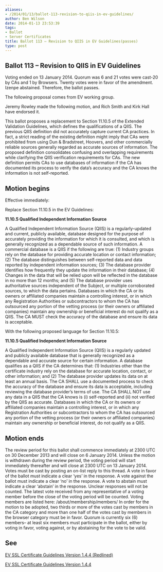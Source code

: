 ```yaml
---
aliases:
- /2014/01/13/ballot-113-revision-to-qiis-in-ev-guidelines/
author: Ben Wilson
date: 2014-01-13 23:53:39
tags:
- Ballot
- Server Certificates
title: Ballot 113 – Revision to QIIS in EV Guidelines(passes)
type: post
---
```


## Ballot 113 – Revision to QIIS in EV Guidelines

Voting ended on 13 January 2014. Quorum was 6 and 21 votes were cast-20 by CAs and 1 by Browsers. Twenty votes were in favor of the amendment. Izenpe abstained. Therefore, the ballot passes.

The following proposal comes from EV working group.

Jeremy Rowley made the following motion, and Rich Smith and Kirk Hall have endorsed it.

This ballot proposes a replacement to Section 11.10.5 of the Extended Validation Guidelines, which defines the qualifications of a QIIS. The previous QIIS definition did not accurately capture current CA practices. In fact, a strict reading of the existing definition might imply that CAs were prohibited from using Dun & Bradstreet, Hoovers, and other commercially reliable sources generally regarded as accurate sources of information. The proposed definition consolidates confusing and overlapping requirements while clarifying the QIIS verification requirements for CAs. The new definition permits CAs to use databases of information if the CA has documented its process to verify the data’s accuracy and the CA knows the information is not self-reported.

## Motion begins

Effective immediately:

Replace Section 11.10.5 in the EV Guidelines:

**11.10.5 Qualified Independent Information Source**

A Qualified Independent Information Source (QIIS) is a regularly-updated and current, publicly available, database designed for the purpose of accurately providing the information for which it is consulted, and which is generally recognized as a dependable source of such information. A commercial database is a QIIS if the following are true: (1) Industry groups rely on the database for providing accurate location or contact information; (2) The database distinguishes between self-reported data and data reported by independent information sources; (3) The database provider identifies how frequently they update the information in their database; (4) Changes in the data that will be relied upon will be reflected in the database in no more than 12 months; and (5) The database provider uses authoritative sources independent of the Subject, or multiple corroborated sources, to which the data pertains. Databases in which the CA or its owners or affiliated companies maintain a controlling interest, or in which any Registration Authorities or subcontractors to whom the CA has outsourced any portion of the vetting process (or their owners or affiliated companies) maintain any ownership or beneficial interest do not qualify as a QIIS. The CA MUST check the accuracy of the database and ensure its data is acceptable.

With the following proposed language for Section 11.10.5:

**11.10.5 Qualified Independent Information Source**

A Qualified Independent Information Source (QIIS) is a regularly updated and publicly available database that is generally recognized as a dependable and accurate source for certain information. A database qualifies as a QIIS if the CA determines that: (1) Industries other than the certificate industry rely on the database for accurate location, contact, or other information; and (2) The database provider updates its data on at least an annual basis. The CA SHALL use a documented process to check the accuracy of the database and ensure its data is acceptable, including reviewing the database provider’s terms of use. The CA SHALL NOT use any data in a QIIS that the CA knows is (i) self-reported and (ii) not verified by the QIIS as accurate. Databases in which the CA or its owners or affiliated companies maintain a controlling interest, or in which any Registration Authorities or subcontractors to whom the CA has outsourced any portion of the vetting process (or their owners or affiliated companies) maintain any ownership or beneficial interest, do not qualify as a QIIS.

## Motion ends

The review period for this ballot shall commence immediately at 2300 UTC on 30 December 2013 and will close on 6 January 2014. Unless the motion is withdrawn during the review period, the voting period will start immediately thereafter and will close at 2300 UTC on 13 January 2014. Votes must be cast by posting an on-list reply to this thread. A vote in favor of the ballot must indicate a clear ‘yes’ in the response. A vote against the ballot must indicate a clear ‘no’ in the response. A vote to abstain must indicate a clear ‘abstain’ in the response. Unclear responses will not be counted. The latest vote received from any representative of a voting member before the close of the voting period will be counted. Voting members are listed here: /about/membership/members/ In order for the motion to be adopted, two thirds or more of the votes cast by members in the CA category and more than one half of the votes cast by members in the browser category must be in favor. Quorum is currently six (6) members– at least six members must participate in the ballot, either by voting in favor, voting against, or by abstaining for the vote to be valid.

## See

[EV SSL Certificate Guidelines Version 1.4.4 (Redlined)][1]

[EV SSL Certificate Guidelines Version 1.4.4][2]

[1]: /uploads/EV-SSL-Certificate-Guidelines-Version-1.4.4-Redlined.pdf
[2]: /uploads/EV-SSL-Certificate-Guidelines-Version-1.4.4.pdf